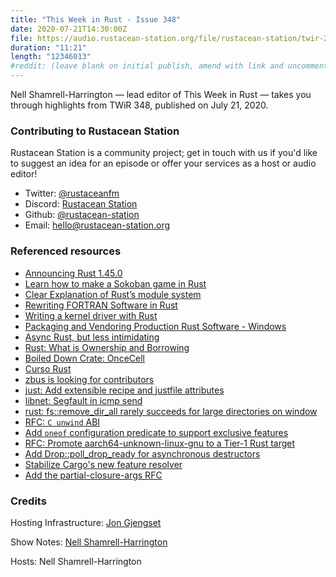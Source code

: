 ```yaml
---
title: "This Week in Rust - Issue 348"
date: 2020-07-21T14:30:00Z
file: https://audio.rustacean-station.org/file/rustacean-station/twir-2020-07-21.mp3 
duration: "11:21"
length: "12346013"
#reddit: (leave blank on initial publish, amend with link and uncomment this line after Reddit thread has been posted)
---
```


Nell Shamrell-Harrington — lead editor of This Week in Rust — takes you through highlights from TWiR 348, published on July 21, 2020.

<!--
The episode introduction goes here.
The first paragraph should ideally be short, and is used in various
places as a "short description" for the episode. Any subsequent
paragraphs show up as "expanded description".
-->

### Contributing to Rustacean Station

<!-- You can probably leave this as-is -->

Rustacean Station is a community project; get in touch with us if you'd like to suggest an idea for an episode or offer your services as a host or audio editor!

 - Twitter: [@rustaceanfm](https://twitter.com/rustaceanfm)
 - Discord: [Rustacean Station](https://discord.gg/cHc3Gyc)
 - Github: [@rustacean-station](https://github.com/rustacean-station/)
 - Email: [hello@rustacean-station.org](mailto:hello@rustacean-station.org)

### Referenced resources

- [Announcing Rust 1.45.0](https://blog.rust-lang.org/2020/07/16/Rust-1.45.0.html)
- [Learn how to make a Sokoban game in Rust](https://sokoban.iolivia.me/c01-00-intro.html)
- [Clear Explanation of Rust’s module system](http://www.sheshbabu.com/posts/rust-module-system/)
- [Rewriting FORTRAN Software in Rust](https://mckeogh.tech/post/shallow-water/)
- [Writing a kernel driver with Rust](https://not-matthias.github.io/kernel-driver-with-rust/)
- [Packaging and Vendoring Production Rust Software - Windows](https://ebbflow.io/blog/vending-win)
- [Async Rust, but less intimidating](https://dev.to/dotxlem/async-rust-but-less-intimidating-2c13)
- [Rust: What is Ownership and Borrowing](https://www.youtube.com/watch?v=79phqVpE7cU)
- [Boiled Down Crate: OnceCell](https://www.youtube.com/watch?v=YBG8QTO8fNI&feature=youtu.be)
- [Curso Rust](https://www.twitch.tv/videos/681897847)
- [zbus is looking for contributors](https://gitlab.freedesktop.org/zeenix/zbus)
- [just: Add extensible recipe and justfile attributes](https://github.com/casey/just/issues/604)
- [libnet: Segfault in icmp send](https://github.com/libpnet/libpnet/issues/449)
- [rust: fs::remove_dir_all rarely succeeds for large directories on window](https://github.com/rust-lang/rust/issues/29497)
- [RFC: `C unwind` ABI](https://github.com/rust-lang/rfcs/pull/2945)
- [Add `oneof` configuration predicate to support exclusive features](https://github.com/rust-lang/rfcs/pull/2962)
- [RFC: Promote aarch64-unknown-linux-gnu to a Tier-1 Rust target](https://github.com/rust-lang/rfcs/pull/2959)
- [Add Drop::poll_drop_ready for asynchronous destructors](https://github.com/rust-lang/rfcs/pull/2958)
- [Stabilize Cargo's new feature resolver](https://github.com/rust-lang/rfcs/pull/2957)
- [Add the partial-closure-args RFC](https://github.com/rust-lang/rfcs/pull/2956)

### Credits

Hosting Infrastructure: [Jon Gjengset](https://twitter.com/jonhoo/)

Show Notes: [Nell Shamrell-Harrington](https://twitter.com/nellshamrell)

Hosts: Nell Shamrell-Harrington
